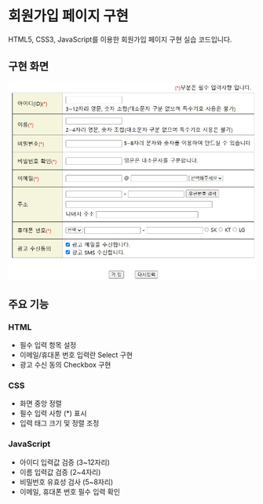 # 회원가입 페이지 구현

HTML5, CSS3, JavaScript를 이용한 회원가입 페이지 구현 실습 코드입니다.

## 구현 화면
![joinform result](/images/joinform_result.jpg)

## 주요 기능
### HTML
- 필수 입력 항목 설정
- 이메일/휴대폰 번호 입력란 Select 구현
- 광고 수신 동의 Checkbox 구현

### CSS
- 화면 중앙 정렬
- 필수 입력 사항 (*) 표시
- 입력 태그 크기 및 정렬 조정

### JavaScript
- 아이디 입력값 검증 (3~12자리)
- 이름 입력값 검증 (2~4자리)
- 비밀번호 유효성 검사 (5~8자리)
- 이메일, 휴대폰 번호 필수 입력 확인

